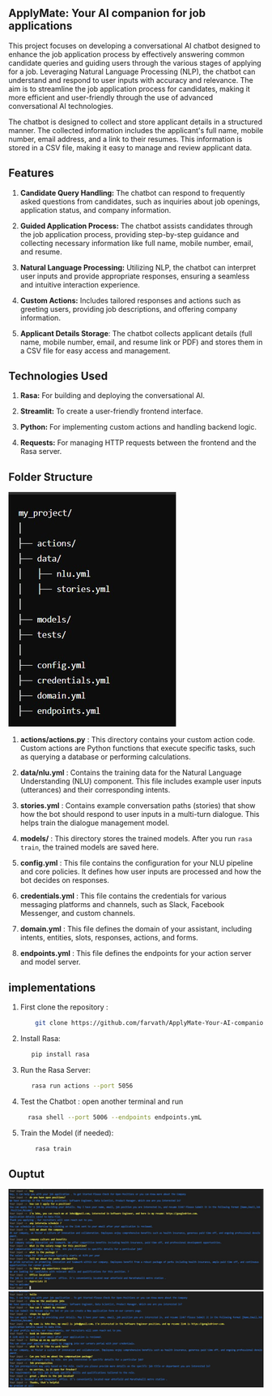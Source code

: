 ## ApplyMate:  Your AI companion for job applications          
This project focuses on developing a conversational AI chatbot designed to enhance the job application process by effectively answering common candidate queries and guiding users through the various stages of applying for a job. Leveraging Natural Language Processing (NLP), the chatbot can understand and respond to user inputs with accuracy and relevance. The aim is to streamline the job application process for candidates, making it more efficient and user-friendly through the use of advanced conversational AI technologies.

The chatbot is designed to collect and store applicant details in a structured manner. The collected information includes the applicant's full name, mobile number, email address, and a link to their resumes. This information is stored in a CSV file, making it easy to manage and review applicant data.

## Features
1. **Candidate Query Handling:** 
    The chatbot can respond to frequently asked questions from candidates, such as inquiries about job openings, application status, and company information.


2. **Guided Application Process:** 
    The chatbot assists candidates through the job application process, providing step-by-step guidance and collecting necessary information like full name, mobile number, email, and resume.


3. **Natural Language Processing:** 
    Utilizing NLP, the chatbot can interpret user inputs and provide appropriate responses, ensuring a seamless and intuitive interaction experience.

4. **Custom Actions:** 
    Includes tailored responses and actions such as greeting users, providing job descriptions, and offering company information.

5. **Applicant Details Storage**:
   The chatbot collects applicant details (full name, mobile number, email, and resume link or PDF) and stores them in a CSV file for easy access and management.

## Technologies Used
1. **Rasa:** For building and deploying the conversational AI.

2. **Streamlit:** To create a user-friendly frontend interface.

3. **Python:** For implementing custom actions and handling backend logic.

4. **Requests:** For managing HTTP requests between the frontend and the Rasa server.

## Folder Structure

<img src="https://github.com/farvath/ApplyMate-Your-AI-companion-for-job-applications-/blob/main/images/folder.jpg"  alt="alt text">
 
1. **actions/actions.py** : This directory contains your custom action code. Custom actions are Python functions that execute specific tasks, such as querying a database or performing calculations.

2. **data/nlu.yml** : Contains the training data for the Natural Language Understanding (NLU) component. This file includes example user inputs (utterances) and their corresponding intents.
3. **stories.yml**  : Contains example conversation paths (stories) that show how the bot should respond to user inputs in a multi-turn dialogue. This helps train the dialogue management model.
4. **models/**      : This directory stores the trained models. After you run `rasa train`, the trained models are saved here.
5. **config.yml**   : This file contains the configuration for your NLU pipeline and core policies. It defines how user inputs are processed and how the bot decides on responses.
6. **credentials.yml** : This file contains the credentials for various messaging platforms and channels, such as Slack, Facebook Messenger, and custom channels.
7. **domain.yml** : This file defines the domain of your assistant, including intents, entities, slots, responses, actions, and forms.
8. **endpoints.yml** : This file defines the endpoints for your action server and model server.





## implementations

1. First clone the repository :
    ```bash
        git clone https://github.com/farvath/ApplyMate-Your-AI-companion-for-job-applications-.git
    ```

2. Install Rasa:
     ```bash
        pip install rasa
    ```

3. Run the Rasa Server:
     ```bash
        rasa run actions --port 5056
    ```

4.  Test the Chatbot : open another terminal and run 
    ```bash
      rasa shell --port 5006 --endpoints endpoints.ymL
    ```

5. Train the Model (if needed):
    ```bash
        rasa train
    ```

## Ouptut
<img src="https://github.com/farvath/ApplyMate-Your-AI-companion-for-job-applications-/blob/main/images/interface.jpg"  alt="alt text">
<img src="https://github.com/farvath/ApplyMate-Your-AI-companion-for-job-applications-/blob/main/images/interface1.jpg"  alt="alt text">

